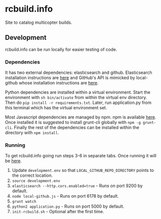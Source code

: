 # rcbuild.info
Site to catalog multicopter builds.

## Development
rcbuild.info can be run locally for easier testing of code.

### Dependencies
It has two external dependencies: elasticsearch and github. Elasticsearch installation instructions are [here](https://www.elastic.co/downloads/elasticsearch) and GitHub's API is mimicked by local-github whose installation instructions are [here](https://github.com/tannewt/local-github).

Python dependencies are installed within a virtual environment. Start the environment with `sh bin/activate` from within the virtual env directory. Then do `pip install -r requirements.txt`. Later, run application.py from this terminal which has the virtual environment set.

Most Javascript dependencies are managed by npm. npm is available [here](). Once installed it is suggested to install grunt-cli globally with `npm -g grunt-cli`. Finally the rest of the dependencies can be installed within the directory with `npm install`.

### Running
To get rcbuild.info going run steps 3-6 in separate tabs. Once running it will be [here](http://127.0.0.1:5000).
1. Update `development.env` so that `LOCAL_GITHUB_REPO_DIRECTORY` points to the correct location.
2. `source development.env`
3. `elasticsearch --http.cors.enabled=true` - Runs on port 9200 by default.
4. `node local-github.js` - Runs on port 6178 by default.
5. `grunt watch`
6. `python2 application.py` - Runs on port 5000 by default.
7. `init-rcbuild.sh` - Optional after the first time.
